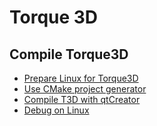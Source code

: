 Torque 3D
=======

Compile Torque3D
----------

  * [Prepare Linux for Torque3D](wiki/Prepare_Linux_for_Torque3D.md)
  * [Use CMake project generator](wiki/Use_CMake_project_generator.md)
  * [Compile T3D with qtCreator](wiki/Compile_T3D_with_qtCreator.md)
  * [Debug on Linux](wiki/Debug_on_Linux.md)

